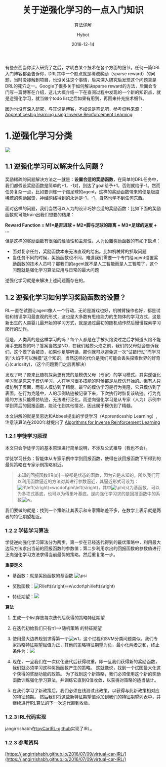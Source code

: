 ﻿---
layout:     post
title:      关于逆强化学习的一点入门知识
subtitle:   算法详解
date:       2018-12-14
author:     Hybot
header-img: img/post-md.jpg
catalog: true
tags:
    - AI
    - DRL
    - IDRL
---

有些东西当你深入研究了之后，才明白某个技术在各个方面的细节。任何一篇DRL入门博客都会告诉你，DRL其中一个缺点就是稀疏奖励（sparse reward）的问题，当时没接触到项目，也没关注这个事情，后来深入研究后发现这个问题真是DRL的死穴之一。Google了很多关于如何解决sparse reward的方法，后面会专门写一篇博客在介绍，这儿大概介绍一下在查阅过程中发现的一个新的知识点，就是逆强化学习，就当做个todo list之后如果有用到，再回来补充技术细节。

因为也没有深入研究，与其说是博客，不如说是笔记吧，参考资料来源：[Apprenticeship learning using Inverse Reinforcement Learning](https://jangirrishabh.github.io/2016/07/09/virtual-car-IRL/)

# 1.逆强化学习分类

![](index_files/b5f79914-d46b-48ae-ae2d-85eb6cd85969.png)

## 1.1 逆强化学习可以解决什么问题？

奖励稀疏的问题解决方法之一就是：**设置合适的奖励函数**，在简单的DRL任务中，我们都假设奖励函数是简单的+1，-1对，到达了goal给予+1，否则就给予-1。然而任务复杂一点，比如要训练一个踢足球的agent，这样的奖励函数带来的便是极度稀疏的奖励回馈，神经网络得到的永远是-1，-1，自然也学不到任何东西。

面对这样的问题，我们当然可以人为的设计巧妙合适的奖励函数：比如下面的奖励函数就可能train出我们想要的结果：

**Reward Function = M1&times;是否进球 + M2&times;脚与足球的距离 + M3&times;足球的速度 + ...**

但是这样的奖励函数有很强的经验性和主观性，人为设置奖励函数的有如下缺点：

- 面对复杂任务，奖励函数本来无法直观的给出。比如机械臂的抓取问题
- 当任务不同的时候，奖励函数也不同，难道我们需要一个专门给agent设置奖励函数的技术人员吗？那我们的agent就不是人工智能而是人工智障了，这个问题就是强化学习算法应用与日常的最大问题

逆强化学习就是来解决上述问题而存在的。

## 1.2 逆强化学习如何学习奖励函数的设置？

RL一直在试图让agent像人一个行动，无论是游戏也好，机械臂操作也好，都是试验和错误学习最直观的形式，这也是大多数有思维能力的生物体的学习方式，这是新出生的人类婴儿最开始的学习方式，就是通过最初的随机动作然后慢慢探索学习爬行的动作。

但是，人类真的是这样学习的吗？每个人都是在手被火焰烫过之后才知道火焰不能用手去触摸的吗？答案当然是NO，在我们触摸火焰之前，我们的父母就会告诉我们，这个摸了会被烫，如果你足够听话，那你就可以避免这一次“试错行动”而学习到“火焰不可以触摸”这个知识，当然这样的代价是我们可能会丢失探索世界的好奇心(curiosity)，（这个问题我们之后再解决）

发现了吗？原来比随机探索更有效的是模仿父母（专家）的学习模式，其实逆强化学习就是原来于模仿学习，人在学习很多技能的时候都是从模仿开始的。但有人只模仿到了表面，而有人模仿到了精髓。最早的模仿学习是行为克隆，它只模仿到了表面。在行为克隆中，人的示例轨迹被记录下来，下次执行时恢复该轨迹。行为克隆的方法只能模仿轨迹，无法进行泛化。而逆向强化学习是从专家（人为）示例中学到背后的回报函数，能泛化到其他情况，因此属于模仿到了精髓。

本文讲解的就是吴恩达和Abbeel提出的学徒学习（Apprenticeship Learning）,注意该算法在2000年就提出了 [Algorithms for Inverse Reinforcement Learning](http://ai.stanford.edu/~ang/papers/icml00-irl.pdf)

### 1.2.1 学徒学习原理

本文只会学徒学习的基本原理进行简单说明，不涉及公式推导（我也不会）。

学徒学习任务：智能体从专家示例中学到回报函数，使得在该回报函数下所得到的最优策略在专家示例策略附近。

> 未知的回报函数![R(s)]一般都是状态的函数，因为它是未知的，所以我们可以利用函数逼近的方法对其进行参数逼近，其逼近形式可设为：![R\left(s\right)=w\cdot\phi\left(s\right)](http://www.zhihu.com/equation?tex=R%5Cleft%28s%5Cright%29%3Dw%5Ccdot%5Cphi%5Cleft%28s%5Cright%29)，其中![\phi(s)](http://www.zhihu.com/equation?tex=%5Cphi%28s%29)为基函数，可以为多项式基底，也可以为傅里叶基底。逆向强化学习求的是回报函数中的系数![w](http://www.zhihu.com/equation?tex=w)。

我们要做的就是：找到一个策略让其表示和专家策略差不多，在数学上表示就是两者的特征期望相近。

### 1.2.2 学徒学习算法

学徒逆向强化学习算法分为两步，第一步在已经迭代得到的最优策略中，利用最大边际方法求出当前的回报函数的参数值；第二步利用求出的回报函数的参数值进行正向强化学习方法求得当前最优的策略，然后重复第一步。

**重要定义**

- 基函数：就是奖励函数的基函数 ![\psi](http://www.zhihu.com/equation?tex=%5Cphi%28s%29)


- 奖励函数：![R\left(s\right)=w\cdot\phi\left(s\right)](http://www.zhihu.com/equation?tex=R%5Cleft%28s%5Cright%29%3Dw%5Ccdot%5Cphi%5Cleft%28s%5Cright%29)
- 特征期望：![](index_files/425a663c-6dda-4662-9c57-e3b3dc7b0887.png)

**算法**

1. 生成一个list存放每次迭代后获得的策略特征期望

2. 在迭代初始我们只有π1-->随机策略 的特征期望

3. 使用最大边界规划求得第一个![w](http://www.zhihu.com/equation?tex=w)1，这个过程和SVM分类问题类似。我们专家策略特征期望赋值为正，其他的策略特征期望为负，最小化两者之和，终止条件为：![](index_files/309221be-9b99-4573-b38d-13dba1bde58b.png)

4. 现在，一旦我们在一次优化迭代后获得权重，即一旦我们获得新的奖励函数，我们就必须学习这种奖励函数产生的策略。 这就像说，找到一个试图最大化这个获得的奖励功能的政策。 为了找到这个新策略，我们必须使用这个新的奖励函数训练强化学习算法，并训练它直到Q值收敛，以获得对策略的适当估计。

5. 在我们学习了新政策后，我们必须在线测试此政策，以获得与此新政策相对应的特征预期。 然后我们将这些新特征期望值添加到我们的特征期望列表中，并继续进行IRL算法的下一次迭代直到收敛。

### 1.2.3 IRL代码实现

jangirrishabh在[toyCarIRL-github](https://github.com/jangirrishabh/toyCarIRL)实现了IRL。

### 1.2.3 参考资料
[https://jangirrishabh.github.io/2016/07/09/virtual-car-IRL/](https://jangirrishabh.github.io/2016/07/09/virtual-car-IRL/)